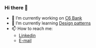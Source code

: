 ### Hi there 👋

- 🔭 I’m currently working on [C6 Bank](https://c6bank.com.br)
- 🌱 I’m currently learning [Design patterns](https://refactoring.guru/pt-br/design-patterns)
- 📫 How to reach me: 
    - [Linkedin](https://linkedin.com/in/maicolkaiseroliveira)
    - [E-mail](mailto:maicol.oliveira@paygo-consult.com.br)
